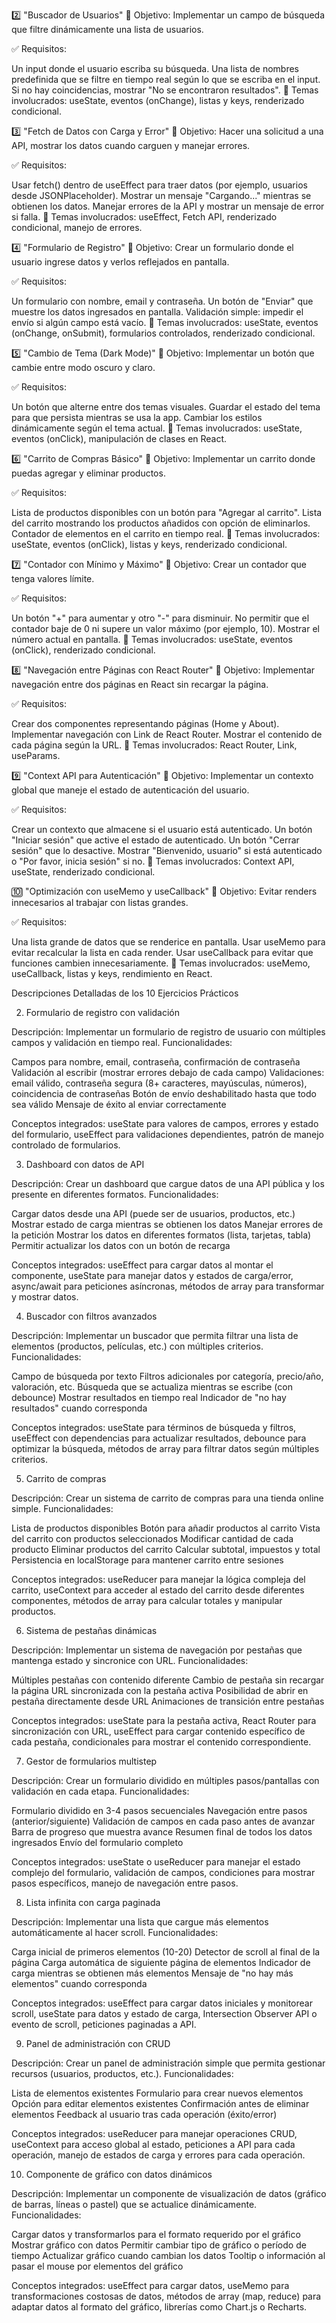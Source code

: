 

2️⃣ "Buscador de Usuarios"
📌 Objetivo: Implementar un campo de búsqueda que filtre dinámicamente una lista de usuarios.

✅ Requisitos:

Un input donde el usuario escriba su búsqueda.
Una lista de nombres predefinida que se filtre en tiempo real según lo que se escriba en el input.
Si no hay coincidencias, mostrar "No se encontraron resultados".
🔗 Temas involucrados: useState, eventos (onChange), listas y keys, renderizado condicional.

3️⃣ "Fetch de Datos con Carga y Error"
📌 Objetivo: Hacer una solicitud a una API, mostrar los datos cuando carguen y manejar errores.

✅ Requisitos:

Usar fetch() dentro de useEffect para traer datos (por ejemplo, usuarios desde JSONPlaceholder).
Mostrar un mensaje "Cargando..." mientras se obtienen los datos.
Manejar errores de la API y mostrar un mensaje de error si falla.
🔗 Temas involucrados: useEffect, Fetch API, renderizado condicional, manejo de errores.

4️⃣ "Formulario de Registro"
📌 Objetivo: Crear un formulario donde el usuario ingrese datos y verlos reflejados en pantalla.

✅ Requisitos:

Un formulario con nombre, email y contraseña.
Un botón de "Enviar" que muestre los datos ingresados en pantalla.
Validación simple: impedir el envío si algún campo está vacío.
🔗 Temas involucrados: useState, eventos (onChange, onSubmit), formularios controlados, renderizado condicional.

5️⃣ "Cambio de Tema (Dark Mode)"
📌 Objetivo: Implementar un botón que cambie entre modo oscuro y claro.

✅ Requisitos:

Un botón que alterne entre dos temas visuales.
Guardar el estado del tema para que persista mientras se usa la app.
Cambiar los estilos dinámicamente según el tema actual.
🔗 Temas involucrados: useState, eventos (onClick), manipulación de clases en React.

6️⃣ "Carrito de Compras Básico"
📌 Objetivo: Implementar un carrito donde puedas agregar y eliminar productos.

✅ Requisitos:

Lista de productos disponibles con un botón para "Agregar al carrito".
Lista del carrito mostrando los productos añadidos con opción de eliminarlos.
Contador de elementos en el carrito en tiempo real.
🔗 Temas involucrados: useState, eventos (onClick), listas y keys, renderizado condicional.

7️⃣ "Contador con Mínimo y Máximo"
📌 Objetivo: Crear un contador que tenga valores límite.

✅ Requisitos:

Un botón "+" para aumentar y otro "-" para disminuir.
No permitir que el contador baje de 0 ni supere un valor máximo (por ejemplo, 10).
Mostrar el número actual en pantalla.
🔗 Temas involucrados: useState, eventos (onClick), renderizado condicional.

8️⃣ "Navegación entre Páginas con React Router"
📌 Objetivo: Implementar navegación entre dos páginas en React sin recargar la página.

✅ Requisitos:

Crear dos componentes representando páginas (Home y About).
Implementar navegación con Link de React Router.
Mostrar el contenido de cada página según la URL.
🔗 Temas involucrados: React Router, Link, useParams.

9️⃣ "Context API para Autenticación"
📌 Objetivo: Implementar un contexto global que maneje el estado de autenticación del usuario.

✅ Requisitos:

Crear un contexto que almacene si el usuario está autenticado.
Un botón "Iniciar sesión" que active el estado de autenticado.
Un botón "Cerrar sesión" que lo desactive.
Mostrar "Bienvenido, usuario" si está autenticado o "Por favor, inicia sesión" si no.
🔗 Temas involucrados: Context API, useState, renderizado condicional.

🔟 "Optimización con useMemo y useCallback"
📌 Objetivo: Evitar renders innecesarios al trabajar con listas grandes.

✅ Requisitos:

Una lista grande de datos que se renderice en pantalla.
Usar useMemo para evitar recalcular la lista en cada render.
Usar useCallback para evitar que funciones cambien innecesariamente.
🔗 Temas involucrados: useMemo, useCallback, listas y keys, rendimiento en React.



















Descripciones Detalladas de los 10 Ejercicios Prácticos

2. Formulario de registro con validación

Descripción: Implementar un formulario de registro de usuario con múltiples campos y validación en tiempo real.
Funcionalidades:

Campos para nombre, email, contraseña, confirmación de contraseña
Validación al escribir (mostrar errores debajo de cada campo)
Validaciones: email válido, contraseña segura (8+ caracteres, mayúsculas, números), coincidencia de contraseñas
Botón de envío deshabilitado hasta que todo sea válido
Mensaje de éxito al enviar correctamente


Conceptos integrados: useState para valores de campos, errores y estado del formulario, useEffect para validaciones dependientes, patrón de manejo controlado de formularios.

3. Dashboard con datos de API

Descripción: Crear un dashboard que cargue datos de una API pública y los presente en diferentes formatos.
Funcionalidades:

Cargar datos desde una API (puede ser de usuarios, productos, etc.)
Mostrar estado de carga mientras se obtienen los datos
Manejar errores de la petición
Mostrar los datos en diferentes formatos (lista, tarjetas, tabla)
Permitir actualizar los datos con un botón de recarga


Conceptos integrados: useEffect para cargar datos al montar el componente, useState para manejar datos y estados de carga/error, async/await para peticiones asíncronas, métodos de array para transformar y mostrar datos.

4. Buscador con filtros avanzados

Descripción: Implementar un buscador que permita filtrar una lista de elementos (productos, películas, etc.) con múltiples criterios.
Funcionalidades:

Campo de búsqueda por texto
Filtros adicionales por categoría, precio/año, valoración, etc.
Búsqueda que se actualiza mientras se escribe (con debounce)
Mostrar resultados en tiempo real
Indicador de "no hay resultados" cuando corresponda


Conceptos integrados: useState para términos de búsqueda y filtros, useEffect con dependencias para actualizar resultados, debounce para optimizar la búsqueda, métodos de array para filtrar datos según múltiples criterios.

5. Carrito de compras

Descripción: Crear un sistema de carrito de compras para una tienda online simple.
Funcionalidades:

Lista de productos disponibles
Botón para añadir productos al carrito
Vista del carrito con productos seleccionados
Modificar cantidad de cada producto
Eliminar productos del carrito
Calcular subtotal, impuestos y total
Persistencia en localStorage para mantener carrito entre sesiones


Conceptos integrados: useReducer para manejar la lógica compleja del carrito, useContext para acceder al estado del carrito desde diferentes componentes, métodos de array para calcular totales y manipular productos.

6. Sistema de pestañas dinámicas

Descripción: Implementar un sistema de navegación por pestañas que mantenga estado y sincronice con URL.
Funcionalidades:

Múltiples pestañas con contenido diferente
Cambio de pestaña sin recargar la página
URL sincronizada con la pestaña activa
Posibilidad de abrir en pestaña directamente desde URL
Animaciones de transición entre pestañas


Conceptos integrados: useState para la pestaña activa, React Router para sincronización con URL, useEffect para cargar contenido específico de cada pestaña, condicionales para mostrar el contenido correspondiente.

7. Gestor de formularios multistep

Descripción: Crear un formulario dividido en múltiples pasos/pantallas con validación en cada etapa.
Funcionalidades:

Formulario dividido en 3-4 pasos secuenciales
Navegación entre pasos (anterior/siguiente)
Validación de campos en cada paso antes de avanzar
Barra de progreso que muestra avance
Resumen final de todos los datos ingresados
Envío del formulario completo


Conceptos integrados: useState o useReducer para manejar el estado complejo del formulario, validación de campos, condiciones para mostrar pasos específicos, manejo de navegación entre pasos.

8. Lista infinita con carga paginada

Descripción: Implementar una lista que cargue más elementos automáticamente al hacer scroll.
Funcionalidades:

Carga inicial de primeros elementos (10-20)
Detector de scroll al final de la página
Carga automática de siguiente página de elementos
Indicador de carga mientras se obtienen más elementos
Mensaje de "no hay más elementos" cuando corresponda


Conceptos integrados: useEffect para cargar datos iniciales y monitorear scroll, useState para datos y estado de carga, Intersection Observer API o evento de scroll, peticiones paginadas a API.

9. Panel de administración con CRUD

Descripción: Crear un panel de administración simple que permita gestionar recursos (usuarios, productos, etc.).
Funcionalidades:

Lista de elementos existentes
Formulario para crear nuevos elementos
Opción para editar elementos existentes
Confirmación antes de eliminar elementos
Feedback al usuario tras cada operación (éxito/error)


Conceptos integrados: useReducer para manejar operaciones CRUD, useContext para acceso global al estado, peticiones a API para cada operación, manejo de estados de carga y errores para cada operación.

10. Componente de gráfico con datos dinámicos

Descripción: Implementar un componente de visualización de datos (gráfico de barras, líneas o pastel) que se actualice dinámicamente.
Funcionalidades:

Cargar datos y transformarlos para el formato requerido por el gráfico
Mostrar gráfico con datos
Permitir cambiar tipo de gráfico o período de tiempo
Actualizar gráfico cuando cambian los datos
Tooltip o información al pasar el mouse por elementos del gráfico


Conceptos integrados: useEffect para cargar datos, useMemo para transformaciones costosas de datos, métodos de array (map, reduce) para adaptar datos al formato del gráfico, librerías como Chart.js o Recharts.
